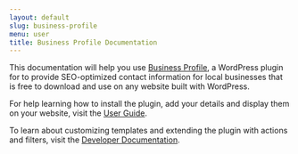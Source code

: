 ```yaml
---
layout: default
slug: business-profile
menu: user
title: Business Profile Documentation
---
```

This documentation will help you use [Business Profile](https://wordpress.org/plugins/business-profile), a WordPress plugin for to provide SEO-optimized contact information for local businesses that is free to download and use on any website built with WordPress.

For help learning how to install the plugin, add your details and display them on your website, visit the [User Guide](user).

To learn about customizing templates and extending the plugin with actions and filters, visit the [Developer Documentation](developer).
